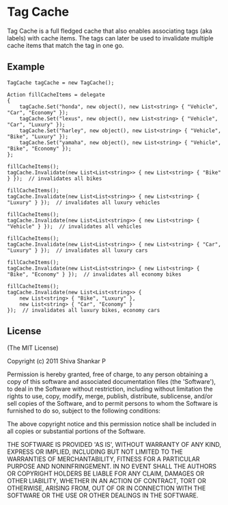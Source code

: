 Tag Cache
=========

Tag Cache is a full fledged cache that also enables associating tags (aka labels) 
with cache items. The tags can later be used to invalidate multiple cache items 
that match the tag in one go.

Example
-------

    TagCache tagCache = new TagCache();
    
    Action fillCacheItems = delegate
    {
        tagCache.Set("honda", new object(), new List<string> { "Vehicle", "Car", "Economy" });
        tagCache.Set("lexus", new object(), new List<string> { "Vehicle", "Car", "Luxury" });
        tagCache.Set("harley", new object(), new List<string> { "Vehicle", "Bike", "Luxury" });
        tagCache.Set("yamaha", new object(), new List<string> { "Vehicle", "Bike", "Economy" });
    };
    
    fillCacheItems();
    tagCache.Invalidate(new List<List<string>> { new List<string> { "Bike" } });  // invalidates all bikes
    
    fillCacheItems();
    tagCache.Invalidate(new List<List<string>> { new List<string> { "Luxury" } });  // invalidates all luxury vehicles
    
    fillCacheItems();
    tagCache.Invalidate(new List<List<string>> { new List<string> { "Vehicle" } });  // invalidates all vehicles
    
    fillCacheItems();
    tagCache.Invalidate(new List<List<string>> { new List<string> { "Car", "Luxury" } });  // invalidates all luxury cars
    
    fillCacheItems();
    tagCache.Invalidate(new List<List<string>> { new List<string> { "Bike", "Economy" } });  // invalidates all economy bikes

    fillCacheItems();
    tagCache.Invalidate(new List<List<string>> { 
        new List<string> { "Bike", "Luxury" }, 
        new List<string> { "Car", "Economy" } 
    });  // invalidates all luxury bikes, economy cars

License
-------

(The MIT License)

Copyright (c) 2011 Shiva Shankar P

Permission is hereby granted, free of charge, to any person obtaining
a copy of this software and associated documentation files (the
'Software'), to deal in the Software without restriction, including
without limitation the rights to use, copy, modify, merge, publish,
distribute, sublicense, and/or sell copies of the Software, and to
permit persons to whom the Software is furnished to do so, subject to
the following conditions:

The above copyright notice and this permission notice shall be
included in all copies or substantial portions of the Software.

THE SOFTWARE IS PROVIDED 'AS IS', WITHOUT WARRANTY OF ANY KIND,
EXPRESS OR IMPLIED, INCLUDING BUT NOT LIMITED TO THE WARRANTIES OF
MERCHANTABILITY, FITNESS FOR A PARTICULAR PURPOSE AND NONINFRINGEMENT.
IN NO EVENT SHALL THE AUTHORS OR COPYRIGHT HOLDERS BE LIABLE FOR ANY
CLAIM, DAMAGES OR OTHER LIABILITY, WHETHER IN AN ACTION OF CONTRACT,
TORT OR OTHERWISE, ARISING FROM, OUT OF OR IN CONNECTION WITH THE
SOFTWARE OR THE USE OR OTHER DEALINGS IN THE SOFTWARE.

